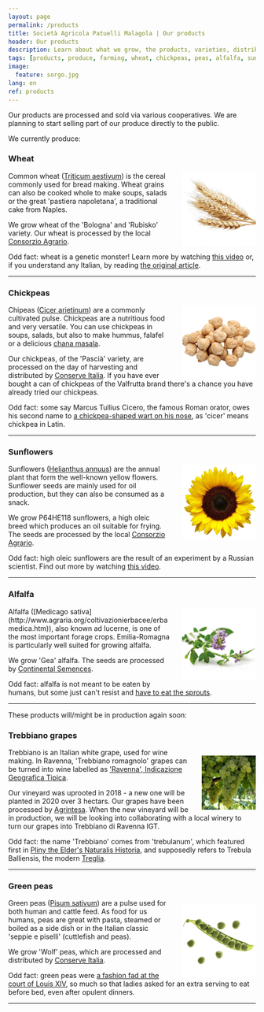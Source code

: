 ```yaml
---
layout: page
permalink: /products
title: Società Agricola Patuelli Malagola | Our products
header: Our products
description: Learn about what we grow, the products, varieties, distribution and interesting facts.
tags: [products, produce, farming, wheat, chickpeas, peas, alfalfa, sunflowers, grapes, trebbiano, vineyard, Ravenna, Emilia-Romagna]
image:
  feature: sorgo.jpg
lang: en
ref: products
---
```


Our products are processed and sold via various cooperatives. We are planning to start selling part of our produce directly to the public.

We currently produce:

### Wheat    

<img src="/images/wheat.png" alt="Grano" style="width:150px;height:150px;margin:0px 0px 0px 25px" align="right">

Common wheat ([Triticum aestivum](http://www.agraria.org/coltivazionierbacee/granotenero.htm)) is the cereal commonly used for bread making. Wheat grains can also be cooked whole to make soups, salads or the great 'pastiera napoletana', a traditional cake from Naples. 

We grow wheat of the 'Bologna' and 'Rubisko' variety. Our wheat is processed by the local [Consorzio Agrario](https://www.consorzioagrarioravenna.it/).  

Odd fact: wheat is a genetic monster! Learn more by watching [this video](https://youtu.be/BXF11C_B-HM) or, if you understand any Italian, by reading [the original article](http://bressanini-lescienze.blogautore.espresso.repubblica.it/2016/03/24/quel-mostro-genetico-chiamato-frumento/).  

---

### Chickpeas    
<img src="/images/chickpeas.png" alt="Ceci" style="width:150px;height:150px;margin:0px 0px 0px 25px" align="right">    

Chipeas ([Cicer arietinum](http://www.agraria.org/coltivazionierbacee/cece.htm)) are a commonly cultivated pulse. Chickpeas are a nutritious food and very versatile. You can use chickpeas in soups, salads, but also to make hummus, falafel or a delicious [chana masala](https://www.theguardian.com/lifeandstyle/2015/sep/24/how-to-make-the-perfect-chana-masala).  

Our chickpeas, of the 'Pascià' variety, are processed on the day of harvesting and distributed by [Conserve Italia](https://www.conserveitalia.it/en/). If you have ever bought a can of chickpeas of the Valfrutta brand there's a chance you have already tried our chickpeas.      

Odd fact: some say Marcus Tullius Cicero, the famous Roman orator, owes his second name to [a chickpea-shaped wart on his nose](https://www.etimo.it/?term=cicerone), as 'cicer' means chickpea in Latin.

--- 

### Sunflowers    
<img src="/images/sunflower.png" alt="Girasole" style="width:150px;height:150px;margin:0px 0px 0px 25px" align="right">

Sunflowers ([Helianthus annuus](http://www.agraria.org/coltivazionierbacee/girasole.htm)) are the annual plant that form the well-known yellow flowers. Sunflower seeds are mainly used for oil production, but they can also be consumed as a snack.   
  
We grow P64HE118 sunflowers, a high oleic breed which produces an oil suitable for frying. The seeds are processed by the local [Consorzio Agrario](https://www.consorzioagrarioravenna.it/).  

Odd fact: high oleic sunflowers are the result of an experiment by a Russian scientist. Find out more by watching [this video](https://youtu.be/keea-WMvt_o).

---   
    
### Alfalfa    
<img src="/images/alfalfa.png" alt="Erba medica" style="width:150px;height:150px;margin:0px 0px 0px 25px" align="right">   
Alfalfa ([Medicago sativa](http://www.agraria.org/coltivazionierbacee/erbamedica.htm)), also known ad lucerne, is one of the most important forage crops. Emilia-Romagna is particularly well suited for growing alfalfa. 

We grow 'Gea' alfalfa. The seeds are processed by [Continental Semences](http://www.continentalsemences.com/Inglese/Index.html).

Odd fact: alfalfa is not meant to be eaten by humans, but some just can't resist and [have to eat the sprouts](https://alivebynature.com/the-right-way-to-eat-alfalfa-sprouts/).
  
---   

These products will/might be in production again soon:


### Trebbiano grapes    
<img src="/images/trebbiano.jpg" alt="Trebbiano" style="width:110px;height:110px;margin:15px 0px 0px 25px" align="right">  

Trebbiano is an Italian white grape, used for wine making. In Ravenna, 'Trebbiano romagnolo' grapes can be turned into wine labelled as ['Ravenna', Indicazione Geografica Tipica](https://agricoltura.regione.emilia-romagna.it/produzioni-agroalimentari/doc/disciplinari/produzione-vini-dop-e-igp/igt-ravenna/view).   

Our vineyard was uprooted in 2018 - a new one will be planted in 2020 over 3 hectars. Our grapes have been processed by [Agrintesa](http://www.agrintesa.it/). When the new vineyard will be in production, we will be looking into collaborating with a local winery to turn our grapes into Trebbiano di Ravenna IGT.   

Odd fact: the name 'Trebbiano' comes from 'trebulanum', which featured first in [Pliny the Elder's Naturalis Historia](https://la.wikisource.org/wiki/Naturalis_Historia/Liber_XIV), and supposedly refers to Trebula Balliensis, the modern [Treglia](https://goo.gl/maps/QLaEGcHLUHx).  
   
---    

### Green peas      
<img src="/images/peas.png" alt="Piselli" style="width:150px;height:150px;margin:10px 0px 0px 25px" align="right">
 
Green peas ([Pisum sativum](http://www.agraria.org/coltivazionierbacee/pisello.htm)) are a pulse used for both human and cattle feed. As food for us humans, peas are great with pasta, steamed or boiled as a side dish or in the Italian classic 'seppie e piselli' (cuttlefish and peas). 
  
We grow 'Wolf' peas, which are processed and distributed by [Conserve Italia](https://www.conserveitalia.it/en/).  

Odd fact: green peas were [a fashion fad at the court of Louis XIV](https://www.laterza.it/index.php?option=com_laterza&Itemid=97&task=schedalibro&isbn=9788842091011), so much so that ladies asked for an extra serving to eat before bed, even after opulent dinners.  

---  

